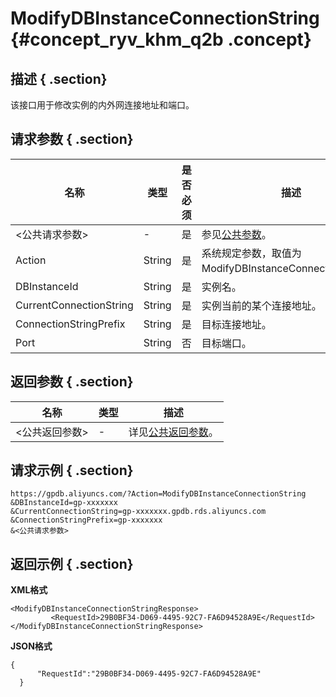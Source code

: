 # ModifyDBInstanceConnectionString {#concept_ryv_khm_q2b .concept}

## 描述 { .section}

该接口用于修改实例的内外网连接地址和端口。

## 请求参数 { .section}

|名称|类型|是否必须|描述|
|--|--|----|--|
|<公共请求参数\>|-|是|参见[公共参数](intl.zh-CN/API参考/公共参数.md#)。|
|Action|String|是|系统规定参数，取值为ModifyDBInstanceConnectionString。|
|DBInstanceId|String|是|实例名。|
|CurrentConnectionString|String|是|实例当前的某个连接地址。|
|ConnectionStringPrefix|String|是|目标连接地址。|
|Port|String|否|目标端口。|

## 返回参数 { .section}

|名称|类型|描述|
|--|--|--|
|<公共返回参数\>|-|详见[公共返回参数](intl.zh-CN/API参考/公共参数.md#section_apd_1rv_3bb)。|

## 请求示例 { .section}

```
https://gpdb.aliyuncs.com/?Action=ModifyDBInstanceConnectionString
&DBInstanceId=gp-xxxxxxx
&CurrentConnectionString=gp-xxxxxxx.gpdb.rds.aliyuncs.com
&ConnectionStringPrefix=gp-xxxxxxx
&<公共请求参数>
```

## 返回示例 { .section}

**XML格式**

```
<ModifyDBInstanceConnectionStringResponse>
         <RequestId>29B0BF34-D069-4495-92C7-FA6D94528A9E</RequestId>
</ModifyDBInstanceConnectionStringResponse>
```

**JSON格式**

```
{
      "RequestId":"29B0BF34-D069-4495-92C7-FA6D94528A9E"
  }
```

